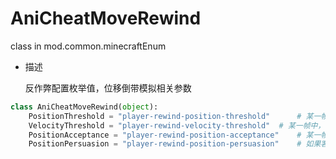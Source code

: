 # AniCheatMoveRewind

class in mod.common.minecraftEnum

- 描述

    反作弊配置枚举值，位移倒带模拟相关参数



```python
class AniCheatMoveRewind(object):
	PositionThreshold = "player-rewind-position-threshold"		# 某一帧中，客户端位置与服务端位置的距离平方阈值，超过阈值会触发反作弊纠正(float)
	VelocityThreshold = "player-rewind-velocity-threshold"	# 某一帧中，客户端速度和服务端速度的差值平方阈值，超过这个阈值会触发反作弊纠正(float)
	PositionAcceptance = "player-rewind-position-acceptance"	# 某一帧中，如果客户端位置和服务端位置的距离平方小于这个值，服务端会采用客户端的值(float)
	PositionPersuasion = "player-rewind-position-persuasion"	# 如果客户端和服务端位置不一致，服务端会每帧在客户端的计算方向上加上这个值(float)

``` 

